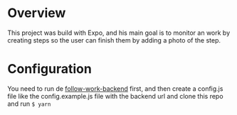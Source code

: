 # Overview

This project was build with Expo, and his main goal is to monitor an work by creating steps so the user can finish them by adding a photo of the step.

# Configuration

You need to run de [follow-work-backend](https://github.com/dionisioviei/follow-work-backend) first, and then create a config.js file like the config.example.js file with the backend url and clone this repo and run `$ yarn`
